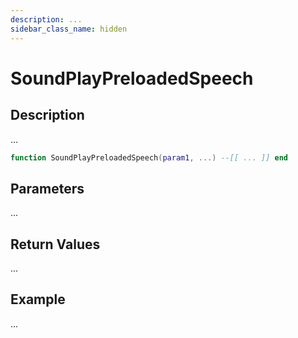 ```yaml
---
description: ...
sidebar_class_name: hidden
---
```


# SoundPlayPreloadedSpeech

## Description

...

```lua
function SoundPlayPreloadedSpeech(param1, ...) --[[ ... ]] end
```

## Parameters

...

## Return Values

...

## Example

...

